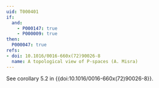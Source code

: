 ```yaml
---
uid: T000401
if:
  and:
    - P000147: true
    - P000009: true
then:
  P000047: true
refs:
- doi: 10.1016/0016-660x(72)90026-8
  name: A topological view of P-spaces (A. Misra)
---
```


See corollary 5.2 in {{doi:10.1016/0016-660x(72)90026-8}}.
